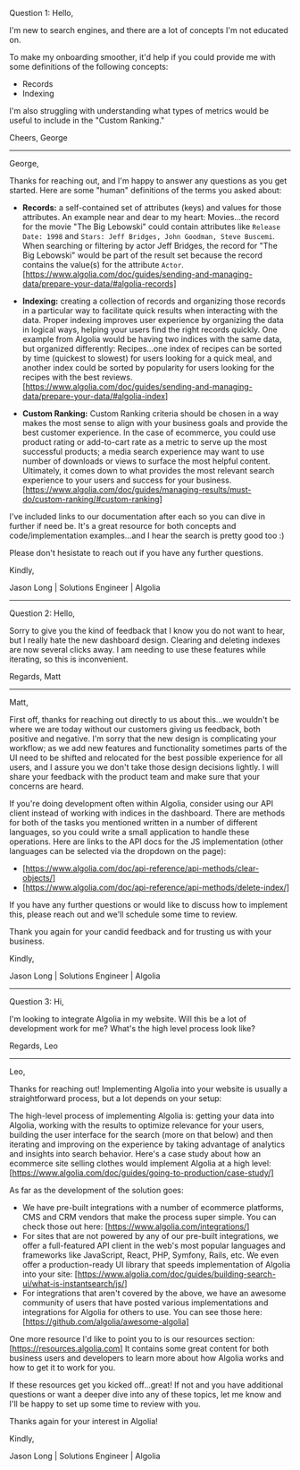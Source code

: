 Question 1:
Hello,

I'm new to search engines, and there are a lot of concepts I'm not educated on. 

To make my onboarding smoother, it'd help if you could provide me with some definitions of the following concepts:
- Records
- Indexing

I'm also struggling with understanding what types of metrics would be useful to include in the "Custom Ranking."

Cheers,
George

---
George,

Thanks for reaching out, and I'm happy to answer any questions as you get started. Here are some "human" definitions of the terms you asked about:

- **Records:** a self-contained set of attributes (keys) and values for those attributes. An example near and dear to my heart: Movies...the record for the movie "The Big Lebowski" could contain attributes like `Release Date: 1998` and `Stars: Jeff Bridges, John Goodman, Steve Buscemi`. When searching or filtering by actor Jeff Bridges, the record for "The Big Lebowski" would be part of the result set because the record contains the value(s) for the attribute `Actor`. [https://www.algolia.com/doc/guides/sending-and-managing-data/prepare-your-data/#algolia-records]

- **Indexing:** creating a collection of records and organizing those records in a particular way to facilitate quick results when interacting with the data. Proper indexing improves user experience by organizing the data in logical ways, helping your users find the right records quickly. One example from Algolia would be having two indices with the same data, but organized differently: Recipes...one index of recipes can be sorted by time (quickest to slowest) for users looking for a quick meal, and another index could be sorted by popularity for users looking for the recipes with the best reviews. [https://www.algolia.com/doc/guides/sending-and-managing-data/prepare-your-data/#algolia-index]

- **Custom Ranking:** Custom Ranking criteria should be chosen in a way makes the most sense to align with your business goals and provide the best customer experience. In the case of ecommerce, you could use product rating or add-to-cart rate as a metric to serve up the most successful products; a media search experience may want to use number of downloads or views to surface the most helpful content. Ultimately, it comes down to what provides the most relevant search experience to your users and success for your business.  [https://www.algolia.com/doc/guides/managing-results/must-do/custom-ranking/#custom-ranking]

 I've included links to our documentation after each so you can dive in further if need be. It's a great resource for both concepts and code/implementation examples...and I hear the search is pretty good too :)

 Please don't hesistate to reach out if you have any further questions.

 Kindly,

Jason Long | Solutions Engineer | Algolia

---

Question 2:
Hello,

Sorry to give you the kind of feedback that I know you do not want to hear, but I really hate the new dashboard design. Clearing and deleting indexes are now several clicks away. I am needing to use these features while iterating, so this is inconvenient.

Regards,
Matt

---

Matt,

First off, thanks for reaching out directly to us about this...we wouldn't be where we are today without our customers giving us feedback, both positive and negative. I'm sorry that the new design is complicating your workflow; as we add new features and functionality sometimes parts of the UI need to be shifted and relocated for the best possible experience for all users, and I assure you we don't take those design decisions lightly. I will share your feedback with the product team and make sure that your concerns are heard.

If you're doing development often within Algolia, consider using our API client instead of working with indices in the dashboard. There are methods for both of the tasks you mentioned written in a number of different languages, so you could write a small application to handle these operations. Here are links to the API docs for the JS implementation (other languages can be selected via the dropdown on the page):

- [https://www.algolia.com/doc/api-reference/api-methods/clear-objects/]
- [https://www.algolia.com/doc/api-reference/api-methods/delete-index/]

If you have any further questions or would like to discuss how to implement this, please reach out and we'll schedule some time to review.

Thank you again for your candid feedback and for trusting us with your business.

Kindly,

Jason Long | Solutions Engineer | Algolia

---

Question 3:
Hi,

I'm looking to integrate Algolia in my website. Will this be a lot of development work for me? What's the high level process look like?

Regards,
Leo

---

Leo,

Thanks for reaching out! Implementing Algolia into your website is usually a straightforward process, but a lot depends on your setup:

The high-level process of implementing Algolia is: getting your data into Algolia, working with the results to optimize relevance for your users, building the user interface for the search (more on that below) and then iterating and improving on the experience by taking advantage of analytics and insights into search behavior. Here's a case study about how an ecommerce site selling clothes would implement Algolia at a high level: [https://www.algolia.com/doc/guides/going-to-production/case-study/]

As far as the development of the solution goes:

- We have pre-built integrations with a number of ecommerce platforms, CMS and CRM vendors that make the process super simple. You can check those out here: [https://www.algolia.com/integrations/]
- For sites that are not powered by any of our pre-built integrations, we offer a full-featured API client in the web's most popular languages and frameworks like JavaScript, React, PHP, Symfony, Rails, etc. We even offer a production-ready UI library that speeds implementation of Algolia into your site: [https://www.algolia.com/doc/guides/building-search-ui/what-is-instantsearch/js/]
- For integrations that aren't covered by the above, we have an awesome community of users that have posted various implementations and integrations for Algolia for others to use. You can see those here: [https://github.com/algolia/awesome-algolia]

One more resource I'd like to point you to is our resources section: [https://resources.algolia.com] It contains some great content for both business users and developers to learn more about how Algolia works and how to get it to work for you.

If these resources get you kicked off...great! If not and you have additional questions or want a deeper dive into any of these topics, let me know and I'll be happy to set up some time to review with you.

Thanks again for your interest in Algolia!

Kindly,

Jason Long | Solutions Engineer | Algolia
